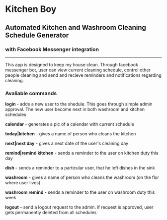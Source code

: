 # Kitchen Boy
## Automated Kitchen and Washroom Cleaning Schedule Generator
### with Facebook Messenger integration
***
This app is designed to keep my house clean. Through facebook messenger bot, user can view current cleaning schedule, control other people cleaning and send and recieve reminders and notifications regarding cleaning.

### Avaliable commands

**login <username>** - adds a new user to the shedule. This goes through simple admin approval. The new user become next in both washroom and kitchen schedules

**calendar** - generates a pic of a calendar with current schedule

**today|kitchen** - gives a name of person who cleans the kitchen

**next|next day** - gives a next date of the user's cleaning day

**remind|remind kitchen** - sends a reminder to the user on kitchen duty this day

**dish <username>** - sends a reminder to a particular user, that he left dishes in the sink

**washroom** -  gives a name of person who cleans the washroom (on the flor where user lives)

**washroom remind** - sends a reminder to the user on washroom duty this week

**logout** - send a logout request to the admin. if request is approved, user gets permanently deleted from all schedules



